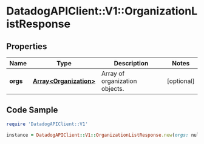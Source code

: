 # DatadogAPIClient::V1::OrganizationListResponse

## Properties

Name | Type | Description | Notes
------------ | ------------- | ------------- | -------------
**orgs** | [**Array&lt;Organization&gt;**](Organization.md) | Array of organization objects. | [optional] 

## Code Sample

```ruby
require 'DatadogAPIClient::V1'

instance = DatadogAPIClient::V1::OrganizationListResponse.new(orgs: null)
```


